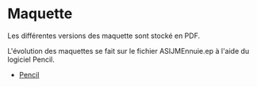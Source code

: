 # Maquette

Les différentes versions des maquette sont stocké en PDF.

L'évolution des maquettes se fait sur le fichier ASIJMEnnuie.ep à l'aide du logiciel Pencil.

* [Pencil](http://pencil.evolus.vn/)
